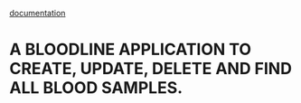[documentation](https://documenter.getpostman.com/view/19330071/UVkgwyh4)
# A BLOODLINE APPLICATION TO CREATE, UPDATE, DELETE AND FIND ALL BLOOD SAMPLES.